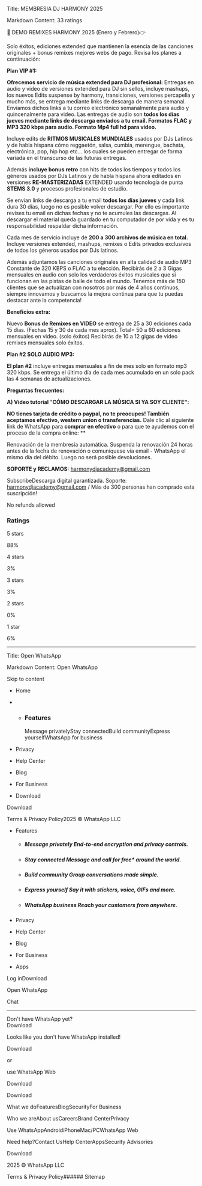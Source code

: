 Title: MEMBRESIA DJ HARMONY 2025

Markdown Content:
33 ratings

🎵 DEMO REMIXES HARMONY 2025 (Enero y Febrero)👉

Solo éxitos, ediciones extended que mantienen la esencia de las canciones originales + bonus remixes mejores webs de pago. Revisa los planes a continuación:

**Plan VIP #1:**

**Ofrecemos servicio de música extended para DJ profesional:** Entregas en audio y video de versiones extended para DJ sin sellos, incluye mashups, los nuevos Edits suspense by harmony, transiciones, versiones percapella y mucho más, se entrega mediante links de descarga de manera semanal. Enviamos dichos links a tu correo electrónico semanalmente para audio y quincenalmente para video. Las entregas de audio son **todos los días jueves mediante links de descarga enviados a tu email. Formatos FLAC y MP3 320 kbps para audio. Formato Mp4 full hd para video.**

Incluye edits de **RITMOS MUSICALES MUNDIALES** usados por DJs Latinos y de habla hispana cómo reggaetón, salsa, cumbia, merengue, bachata, electrónica, pop, hip hop etc... los cuales se pueden entregar de forma variada en el transcurso de las futuras entregas.

Además **incluye bonus retro** con hits de todos los tiempos y todos los géneros usados por DJs Latinos y de habla hispana ahora editados en versiones **RE-MASTERIZADAS** EXTENDED usando tecnología de punta **STEMS 3.0** y procesos profesionales de estudio.

Se envían links de descarga a tu email **todos los días jueves** y cada link dura 30 días, luego no es posible volver descargar. Por ello es importante revises tu email en dichas fechas y no te acumules las descargas. Al descargar el material queda guardado en tu computador de por vida y es tu responsabilidad respaldar dicha información.

Cada mes de servicio incluye de **200 a 300 archivos de música en total.** Incluye versiones extended, mashups, remixes o Edits privados exclusivos de todos los géneros usados por DJs latinos.

Además adjuntamos las canciones originales en alta calidad de audio MP3 Constante de 320 KBPS o FLAC a tu elección. Recibirás de 2 a 3 Gigas mensuales en audio con solo los verdaderos éxitos musicales que si funcionan en las pistas de baile de todo el mundo. Tenemos más de 150 clientes que se actualizan con nosotros por más de 4 años continuos, siempre innovamos y buscamos la mejora continua para que tu puedas destacar ante la competencia!

**Beneficios extra:**

Nuevo **Bonus de Remixes en VIDEO** se entrega de 25 a 30 ediciones cada 15 días. (Fechas 15 y 30 de cada mes aprox). Total= 50 a 60 ediciones mensuales en video. (solo éxitos) Recibirás de 10 a 12 gigas de video remixes mensuales solo éxitos.

**Plan #2 SOLO AUDIO MP3:**

**El plan #2** incluye entregas mensuales a fin de mes solo en formato mp3 320 kbps. Se entrega el último día de cada mes acumulado en un solo pack las 4 semanas de actualizaciones.

**Preguntas frecuentes:**

**A) Video tutorial** "**CÓMO DESCARGAR LA MÚSICA SI YA SOY CLIENTE":** 

**NO tienes tarjeta de crédito o paypal, no te preocupes! También aceptamos efectivo, western union o transferencias.** Dale clic al siguiente link de WhatsApp para **comprar en efectivo** o para que te ayudemos con el proceso de la compra online: **

Renovación de la membresía automática. Suspenda la renovación 24 horas antes de la fecha de renovación o comuníquese vía email - WhatsApp el mismo día del débito. Luego no será posible devoluciones.

**SOPORTE y RECLAMOS:** [harmonydjacademy@gmail.com](mailto:harmonydjacademy@gmail.com)

SubscribeDescarga digital garantizada. Soporte: harmonydjacademy@gmail.com / Más de 300 personas han comprado esta suscripción!

No refunds allowed

### Ratings

5 stars

88%

4 stars

3%

3 stars

3%

2 stars

0%

1 star

6%

---

Title: Open WhatsApp

Markdown Content:
Open WhatsApp
   
Skip to content

*   Home
*   *   ### Features
        
        Message privatelyStay connectedBuild communityExpress yourselfWhatsApp for business
        
*   Privacy
*   Help Center
*   Blog
*   For Business
*   Download

Download

Terms & Privacy Policy2025 © WhatsApp LLC

*   Features
    
    *   ##### Message privately End-to-end encryption and privacy controls.
    *   ##### Stay connected Message and call for free\* around the world.
    *   ##### Build community Group conversations made simple.
    *   ##### Express yourself Say it with stickers, voice, GIFs and more.
    *   ##### WhatsApp business Reach your customers from anywhere.
    
*   Privacy
*   Help Center
*   Blog
*   For Business
*   Apps

Log inDownload

Open WhatsApp

Chat

* * *

Don't have WhatsApp yet?  
Download

Looks like you don't have WhatsApp installed!

Download

or

use WhatsApp Web

Download

Download

What we doFeaturesBlogSecurityFor Business

Who we areAbout usCareersBrand CenterPrivacy

Use WhatsAppAndroidiPhoneMac/PCWhatsApp Web

Need help?Contact UsHelp CenterAppsSecurity Advisories

Download

2025 © WhatsApp LLC

Terms & Privacy Policy###### Sitemap
